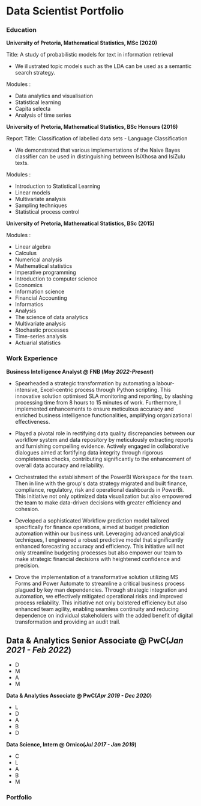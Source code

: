 # Data Scientist Portfolio

### Education 
**University of Pretoria, Mathematical Statistics, MSc (2020)**

Title: A study of probabilistic models for text in information retrieval
<ul>
  <li> We illustrated topic models such as the LDA can be used as a semantic search strategy. </li>
</ul>

Modules :
- Data analytics and visualisation
- Statistical learning
- Capita selecta
- Analysis of time series

**University of Pretoria, Mathematical Statistics, BSc Honours (2016)**

Report Title: Classification of labelled data sets - Language Classification 
<ul>
    <li> We demonstrated that various implementations of the Naive Bayes classifier can be used in distinguishing between IsiXhosa and IsiZulu texts. </li>
</ul>

Modules :
- Introduction to Statistical Learning
- Linear models
- Multivariate analysis
- Sampling techniques
- Statistical process control

**University of Pretoria, Mathematical Statistics, BSc (2015)**

Modules :  
-  Linear algebra
- Calculus
- Numerical analysis
- Mathematical statistics
- Imperative programming
- Introduction to computer science
- Economics
- Information science
- Financial Accounting
- Informatics
- Analysis
- The science of data analytics
- Multivariate analysis
- Stochastic processes
- Time-series analysis
- Actuarial statistics

### Work Experience
**Business Intelligence Analyst @ FNB (_May 2022-Present_)**
- Spearheaded a strategic transformation by automating a labour-intensive, Excel-centric process through Python scripting. This innovative solution optimised SLA monitoring and reporting, by slashing processing time from 8 hours to 15 minutes of work. Furthermore, I implemented enhancements to ensure meticulous accuracy and enriched business intelligence functionalities, amplifying organizational effectiveness.
  
- Played a pivotal role in rectifying data quality discrepancies between our workflow system and data repository by meticulously extracting reports and furnishing compelling evidence. Actively engaged in collaborative dialogues aimed at fortifying data integrity through rigorous completeness checks, contributing significantly to the enhancement of overall data accuracy and reliability.
  
- Orchestrated the establishment of the PowerBI Workspace for the team. Then in line with the group's data strategy migrated and built finance, compliance, regulatory, risk and operational dashboards in PowerBi. This initiative not only optimized data visualization but also empowered the team to make data-driven decisions with greater efficiency and cohesion.
  
-  Developed a sophisticated Workflow prediction model tailored specifically for finance operations, aimed at budget prediction automation within our business unit. Leveraging advanced analytical techniques, I engineered a robust predictive model that significantly enhanced forecasting accuracy and efficiency. This initiative will not only streamline budgeting processes but also empower our team to make strategic financial decisions with heightened confidence and precision.
-  Drove the implementation of a transformative solution utilizing MS Forms and Power Automate to streamline a critical business process plagued by key man dependencies. Through strategic integration and automation, we effectively mitigated operational risks and improved process reliability. This initiative not only bolstered efficiency but also enhanced team agility, enabling seamless continuity and reducing dependence on individual stakeholders with the added benefit of digital transformation and providing an audit trail.

**Data & Analytics Senior Associate @ PwC(_Jan 2021 - Feb 2022_)**
-  
- D
- M
- A
- M

**Data & Analytics Associate @ PwC(_Apr 2019 - Dec 2020_)**
- L
- D
- A
- B
- D
  
**Data Science, Intern @ Ornico(_Jul 2017 - Jan 2019_)**
- C
- L
- A
- B
- M
### Portfolio
